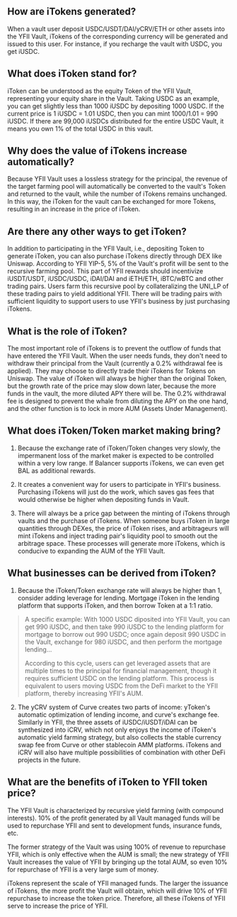 ## How are iTokens generated?

When a vault user deposit USDC/USDT/DAI/yCRV/ETH or other assets into the YFII Vault, iTokens of the corresponding currency will be generated and issued to this user. For instance, if you recharge the vault with USDC, you get iUSDC.


## What does iToken stand for?

iToken can be understood as the equity Token of the YFII Vault, representing your equity share in the Vault. Taking USDC as an example, you can get slightly less than 1000 iUSDC by depositing 1000 USDC. If the current price is 1 iUSDC = 1.01 USDC, then you can mint 1000/1.01 = 990 iUSDC. If there are 99,000 iUSDCs distributed for the entire USDC Vault, it means you own 1% of the total USDC in this vault.


## Why does the value of iTokens increase automatically?

Because YFII Vault uses a lossless strategy for the principal, the revenue of the target farming pool will automatically be converted to the vault's Token and returned to the vault, while the number of iTokens remains unchanged. In this way, the iToken for the vault can be exchanged for more Tokens, resulting in an increase in the price of iToken.


## Are there any other ways to get iToken?

In addition to participating in the YFII Vault, i.e., depositing Token to generate iToken, you can also purchase iTokens directly through DEX like Uniswap. According to YFII YIP-5, 5% of the Vault's profit will be sent to the recursive farming pool. This part of YFII rewards should incentivize iUSDT/USDT, iUSDC/USDC, iDAI/DAI and iETH/ETH, iBTC/wBTC and other trading pairs. Users farm this recursive pool by collateralizing the UNI_LP of these trading pairs to yield additional YFII. There will be trading pairs with sufficient liquidity to support users to use YFII's business by just purchasing iTokens.


## What is the role of iToken?

The most important role of iTokens is to prevent the outflow of funds that have entered the YFII Vault. When the user needs funds, they don't need to withdraw their principal from the Vault (currently a 0.2% withdrawal fee is applied). They may choose to directly trade their iTokens for Tokens on Uniswap. The value of iToken will always be higher than the original Token, but the growth rate of the price may slow down later, because the more funds in the vault, the more diluted APY there will be. The 0.2% withdrawal fee is designed to prevent the whale from diluting the APY on the one hand, and the other function is to lock in more AUM (Assets Under Management).


## What does iToken/Token market making bring?

1. Because the exchange rate of iToken/Token changes very slowly, the impermanent loss of the market maker is expected to be controlled within a very low range. If Balancer supports iTokens, we can even get BAL as additional rewards.

2. It creates a convenient way for users to participate in YFII's business. Purchasing iTokens will just do the work, which saves gas fees that would otherwise be higher when depositing funds in Vault.

3. There will always be a price gap between the minting of iTokens through vaults and the purchase of iTokens. When someone buys iToken in large quantities through DEXes, the price of iToken rises, and arbitrageurs will mint iTokens and inject trading pair's liquidity pool to smooth out the arbitrage space. These processes will generate more iTokens, which is conducive to expanding the AUM of the YFII Vault.


## What businesses can be derived from iToken?

1. Because the iToken/Token exchange rate will always be higher than 1, consider adding leverage for lending. Mortgage iToken in the lending platform that supports iToken, and then borrow Token at a 1:1 ratio.

> A specific example: With 1000 USDC diposited into YFII Vault, you can get 990 iUSDC, and then take 990 iUSDC to the lending platform for mortgage to borrow out 990 USDC; once again deposit 990 USDC in the Vault, exchange for 980 iUSDC, and then perform the mortgage lending...
>
> According to this cycle, users can get leveraged assets that are multiple times to the principal for financial management, though it requires sufficient USDC on the lending platform. This process is equivalent to users moving USDC from the DeFi market to the YFII platform, thereby increasing YFII's AUM.

2. The yCRV system of Curve creates two parts of income: yToken's automatic optimization of lending income, and curve's exchange fee. Similarly in YFII, the three assets of iUSDC/iUSDT/iDAI can be synthesized into iCRV, which not only enjoys the income of iToken's automatic yield farming strategy, but also collects the stable currency swap fee from Curve or other stablecoin AMM platforms. iTokens and iCRV will also have multiple possibilities of combination with other DeFi projects in the future.


## What are the benefits of iToken to YFII token price?

The YFII Vault is characterized by recursive yield farming (with compound interests). 10% of the profit generated by all Vault managed funds will be used to repurchase YFII and sent to development funds, insurance funds, etc.

The former strategy of the Vault was using 100% of revenue to repurchase YFII, which is only effective when the AUM is small; the new strategy of YFII Vault increases the value of YFII by bringing up the total AUM, so even 10% for repurchase of YFII is a very large sum of money.

iTokens represent the scale of YFII managed funds. The larger the issuance of iTokens, the more profit the Vault will obtain, which will drive 10% of YFII repurchase to increase the token price. Therefore, all these iTokens of YFII serve to increase the price of YFII.